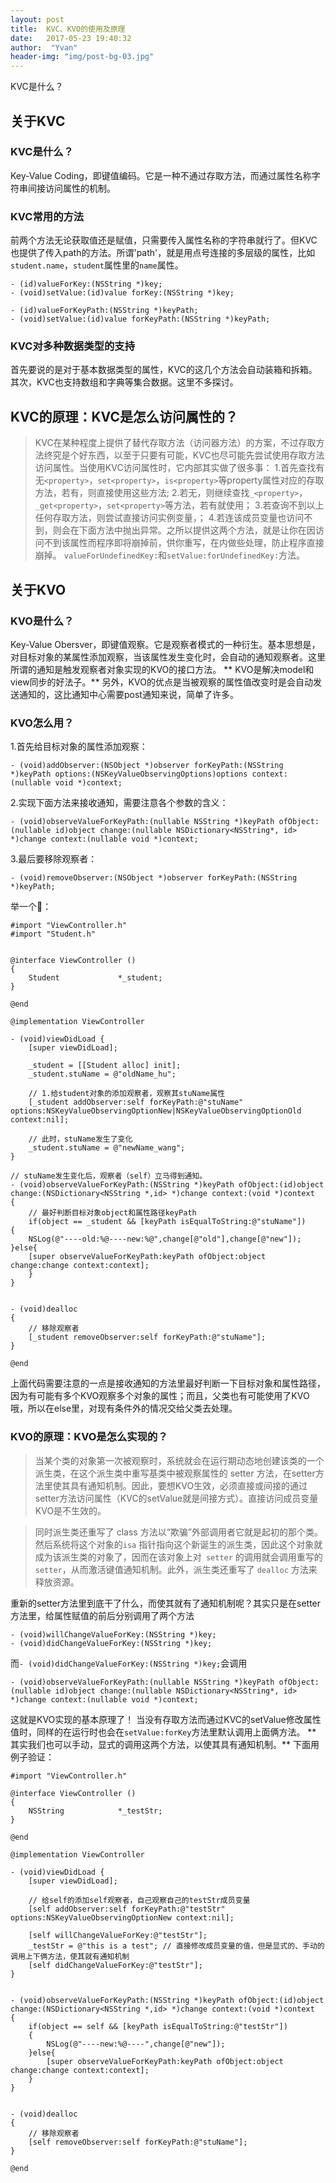 ```yaml
---
layout: post
title:  KVC、KVO的使用及原理
date:   2017-05-23 19:40:32
author:  "Yvan"
header-img: "img/post-bg-03.jpg"
---
```

KVC是什么？

## 关于KVC

### KVC是什么？

Key-Value Coding，即键值编码。它是一种不通过存取方法，而通过属性名称字符串间接访问属性的机制。

### KVC常用的方法

前两个方法无论获取值还是赋值，只需要传入属性名称的字符串就行了。但KVC也提供了传入path的方法。所谓'path'，就是用点号连接的多层级的属性，比如`student.name`，`student`属性里的`name`属性。
```
- (id)valueForKey:(NSString *)key;
- (void)setValue:(id)value forKey:(NSString *)key;

- (id)valueForKeyPath:(NSString *)keyPath;
- (void)setValue:(id)value forKeyPath:(NSString *)keyPath;
```

### KVC对多种数据类型的支持
首先要说的是对于基本数据类型的属性，KVC的这几个方法会自动装箱和拆箱。
其次，KVC也支持数组和字典等集合数据。这里不多探讨。

## KVC的原理：KVC是怎么访问属性的？
>KVC在某种程度上提供了替代存取方法（访问器方法）的方案，不过存取方法终究是个好东西，以至于只要有可能，KVC也尽可能先尝试使用存取方法访问属性。当使用KVC访问属性时，它内部其实做了很多事：
>1.首先查找有无`<property>`，`set<property>`，`is<property>`等property属性对应的存取方法，若有，则直接使用这些方法;
>2.若无，则继续查找`_<property>`，`_get<property>`，`set<property>`等方法，若有就使用；
>3.若查询不到以上任何存取方法，则尝试直接访问实例变量<property>，<property>；
>4.若连该成员变量也访问不到，则会在下面方法中抛出异常。之所以提供这两个方法，就是让你在因访问不到该属性而程序即将崩掉前，供你重写，在内做些处理，防止程序直接崩掉。
`valueForUndefinedKey:`和`setValue:forUndefinedKey:`方法。

## 关于KVO
### KVO是什么？
Key-Value Obersver，即键值观察。它是观察者模式的一种衍生。基本思想是，对目标对象的某属性添加观察，当该属性发生变化时，会自动的通知观察者。这里所谓的通知是触发观察者对象实现的KVO的接口方法。
** KVO是解决model和view同步的好法子。**
另外，KVO的优点是当被观察的属性值改变时是会自动发送通知的，这比通知中心需要post通知来说，简单了许多。

### KVO怎么用？
1.首先给目标对象的属性添加观察：
```
- (void)addObserver:(NSObject *)observer forKeyPath:(NSString *)keyPath options:(NSKeyValueObservingOptions)options context:(nullable void *)context;
```
2.实现下面方法来接收通知，需要注意各个参数的含义：
```
- (void)observeValueForKeyPath:(nullable NSString *)keyPath ofObject:(nullable id)object change:(nullable NSDictionary<NSString*, id> *)change context:(nullable void *)context;
```
3.最后要移除观察者：
```
- (void)removeObserver:(NSObject *)observer forKeyPath:(NSString *)keyPath;
```
举一个🌰：
```
#import "ViewController.h"
#import "Student.h"


@interface ViewController ()
{
	Student             *_student;
}

@end

@implementation ViewController

- (void)viewDidLoad {
	[super viewDidLoad];

	_student = [[Student alloc] init];
	_student.stuName = @"oldName_hu";

	// 1.给student对象的添加观察者，观察其stuName属性
	[_student addObserver:self forKeyPath:@"stuName" 		options:NSKeyValueObservingOptionNew|NSKeyValueObservingOptionOld 	context:nil];

	// 此时，stuName发生了变化
	_student.stuName = @"newName_wang";
}

// stuName发生变化后，观察者（self）立马得到通知。
- (void)observeValueForKeyPath:(NSString *)keyPath ofObject:(id)object change:(NSDictionary<NSString *,id> *)change context:(void *)context
{
	// 最好判断目标对象object和属性路径keyPath
	if(object == _student && [keyPath isEqualToString:@"stuName"])
{
	NSLog(@"----old:%@----new:%@",change[@"old"],change[@"new"]);
}else{
	[super observeValueForKeyPath:keyPath ofObject:object change:change context:context];
	}
}


- (void)dealloc
{
	// 移除观察者
	[_student removeObserver:self forKeyPath:@"stuName"];
}

@end
```
上面代码需要注意的一点是接收通知的方法里最好判断一下目标对象和属性路径，因为有可能有多个KVO观察多个对象的属性；而且，父类也有可能使用了KVO哦，所以在else里，对现有条件外的情况交给父类去处理。

### KVO的原理：KVO是怎么实现的？
>当某个类的对象第一次被观察时，系统就会在运行期动态地创建该类的一个派生类，在这个派生类中重写基类中被观察属性的 setter 方法，在setter方法里使其具有通知机制。因此，要想KVO生效，必须直接或间接的通过setter方法访问属性（KVC的setValue就是间接方式）。直接访问成员变量KVO是不生效的。

>同时派生类还重写了 class 方法以“欺骗”外部调用者它就是起初的那个类。然后系统将这个对象的`isa` 指针指向这个新诞生的派生类，因此这个对象就成为该派生类的对象了，因而在该对象上对` setter` 的调用就会调用重写的` setter`，从而激活键值通知机制。此外，派生类还重写了 `dealloc` 方法来释放资源。

重新的setter方法里到底干了什么，而使其就有了通知机制呢？其实只是在setter方法里，给属性赋值的前后分别调用了两个方法
```
- (void)willChangeValueForKey:(NSString *)key;
- (void)didChangeValueForKey:(NSString *)key;
```
而`- (void)didChangeValueForKey:(NSString *)key;`会调用
```
- (void)observeValueForKeyPath:(nullable NSString *)keyPath ofObject:(nullable id)object change:(nullable NSDictionary<NSString*, id> *)change context:(nullable void *)context;
```
这就是KVO实现的基本原理了！
当没有存取方法而通过KVC的setValue修改属性值时，同样的在运行时也会在`setValue:forKey`方法里默认调用上面俩方法。
** 其实我们也可以手动，显式的调用这两个方法，以使其具有通知机制。**
下面用例子验证：
```
#import "ViewController.h"

@interface ViewController ()
{
	NSString            *_testStr;
}

@end

@implementation ViewController

- (void)viewDidLoad {
	[super viewDidLoad];

	// 给self的添加self观察者，自己观察自己的testStr成员变量
	[self addObserver:self forKeyPath:@"testStr" 	options:NSKeyValueObservingOptionNew context:nil];

	[self willChangeValueForKey:@"testStr"];
	_testStr = @"this is a test"; // 直接修改成员变量的值，但是显式的、手动的	调用上下俩方法，使其就有通知机制
	[self didChangeValueForKey:@"testStr"];
}


- (void)observeValueForKeyPath:(NSString *)keyPath ofObject:(id)object change:(NSDictionary<NSString *,id> *)change context:(void *)context
{
	if(object == self && [keyPath isEqualToString:@"testStr"])
	{
		NSLog(@"----new:%@----",change[@"new"]);
	}else{
		[super observeValueForKeyPath:keyPath ofObject:object change:change context:context];
	}
}


- (void)dealloc
{
	// 移除观察者
	[self removeObserver:self forKeyPath:@"stuName"];
}

@end
```


